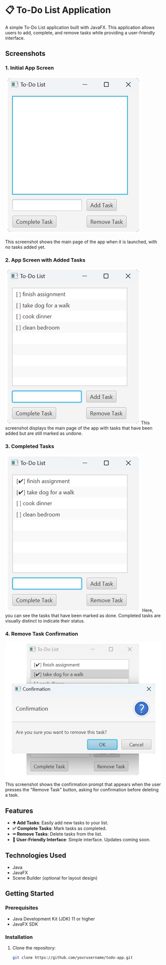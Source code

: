 # 📋 To-Do List Application

A simple To-Do List application built with JavaFX. This application allows users to add, complete, and remove tasks while providing a user-friendly interface.

## Screenshots

### 1. Initial App Screen
![Main Page Without Tasks](images/Untitled.png)

This screenshot shows the main page of the app when it is launched, with no tasks added yet.

### 2. App Screen with Added Tasks
![Main Page With Added Tasks](images/Untitled1.png)
This screenshot displays the main page of the app with tasks that have been added but are still marked as undone.

### 3. Completed Tasks
![Completed Tasks](images/Untitled2.png)
Here, you can see the tasks that have been marked as done. Completed tasks are visually distinct to indicate their status.

### 4. Remove Task Confirmation
![Remove Task Prompt](images/Untitled3.png)
This screenshot shows the confirmation prompt that appears when the user presses the "Remove Task" button, asking for confirmation before deleting a task.


## Features

- **➕ Add Tasks**: Easily add new tasks to your list.
- **✅ Complete Tasks**: Mark tasks as completed.
- **➖ Remove Tasks**: Delete tasks from the list.
- **📱 User-Friendly Interface**: Simple interface. Updates coming soon.

## Technologies Used

- Java
- JavaFX
- Scene Builder (optional for layout design)

## Getting Started

### Prerequisites

- Java Development Kit (JDK) 11 or higher
- JavaFX SDK

### Installation

1. Clone the repository:

   ```bash
   git clone https://github.com/yourusername/todo-app.git
